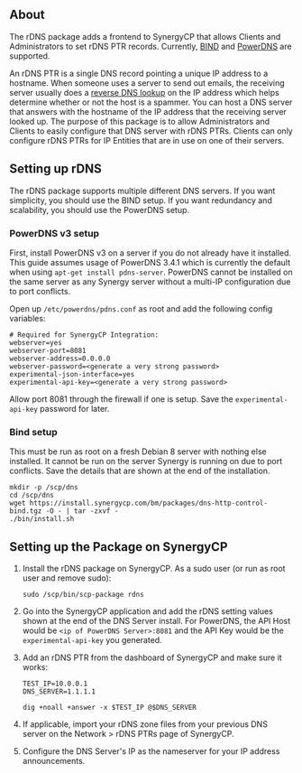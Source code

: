 ## About

The rDNS package adds a frontend to SynergyCP that allows Clients and Administrators to 
set rDNS PTR records. Currently, [BIND](#bind-setup) 
and [PowerDNS](#powerdns-v3-setup) are supported. 

An rDNS PTR is a single DNS record pointing a unique IP address to a hostname. 
When someone uses a server to send out emails, the receiving server usually does 
a [reverse DNS lookup](https://remote.12dt.com/) on the IP address which helps 
determine whether or not the host is a spammer. You can host a DNS server that 
answers with the hostname of the IP address that the receiving server looked up. 
The purpose of this package is to allow Administrators and Clients to easily 
configure that DNS server with rDNS PTRs. Clients can only configure rDNS PTRs 
for IP Entities that are in use on one of their servers.

## Setting up rDNS

The rDNS package supports multiple different DNS servers. 
If you want simplicity, you should use the BIND setup.
If you want redundancy and scalability, you should use the PowerDNS setup.

### PowerDNS v3 setup

First, install PowerDNS v3 on a server if you do not already have it installed. 
This guide assumes usage of PowerDNS 3.4.1 which is currently the default when using `apt-get install pdns-server`. 
PowerDNS cannot be installed on the same server as any Synergy server without a multi-IP configuration due to port conflicts.

Open up `/etc/powerdns/pdns.conf` as root and add the following config variables:

```
# Required for SynergyCP Integration:
webserver=yes
webserver-port=8081
webserver-address=0.0.0.0
webserver-password=<generate a very strong password>
experimental-json-interface=yes
experimental-api-key=<generate a very strong password>
```

Allow port 8081 through the firewall if one is setup.
Save the `experimental-api-key` password for later.


### Bind setup

This must be run as root on a fresh Debian 8 server with nothing else installed. 
It cannot be run on the server Synergy is running on due to port conflicts. 
Save the details that are shown at the end of the installation.

```
mkdir -p /scp/dns
cd /scp/dns 
wget https://install.synergycp.com/bm/packages/dns-http-control-bind.tgz -O - | tar -zxvf -
./bin/install.sh
```

## Setting up the Package on SynergyCP
1. Install the rDNS package on SynergyCP. As a sudo user (or run as root user and remove sudo):

    ```
    sudo /scp/bin/scp-package rdns
    ```

2. Go into the SynergyCP application and add the rDNS setting values shown at the end of the DNS Server install.
   For PowerDNS, the API Host would be `<ip of PowerDNS Server>:8081` and the API Key would be the 
   `experimental-api-key` you generated. 
3. Add an rDNS PTR from the dashboard of SynergyCP and make sure it works:

    ```
    TEST_IP=10.0.0.1
    DNS_SERVER=1.1.1.1
    
    dig +noall +answer -x $TEST_IP @$DNS_SERVER
    ```

4. If applicable, import your rDNS zone files from your previous DNS server on the 
   Network > rDNS PTRs page of SynergyCP.
5. Configure the DNS Server's IP as the nameserver for your IP address announcements.
